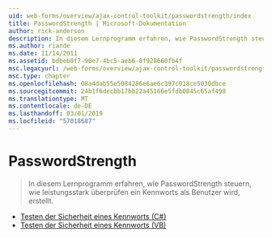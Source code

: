 ```yaml
---
uid: web-forms/overview/ajax-control-toolkit/passwordstrength/index
title: PasswordStrength | Microsoft-Dokumentation
author: rick-anderson
description: In diesem Lernprogramm erfahren, wie PasswordStrength steuern, wie leistungsstark überprüfen ein Kennworts als Benutzer wird, erstellt.
ms.author: riande
ms.date: 11/14/2011
ms.assetid: bdbeb8f7-90e7-4bc5-aeb6-0f928660fb4f
msc.legacyurl: /web-forms/overview/ajax-control-toolkit/passwordstrength
msc.type: chapter
ms.openlocfilehash: 08a4dab55e5084286e6ae6c397c018ce5030dbce
ms.sourcegitcommit: 24b1f6decbb17bb22a45166e5fdb0845c65af498
ms.translationtype: MT
ms.contentlocale: de-DE
ms.lasthandoff: 03/01/2019
ms.locfileid: "57018687"
---
```

<a name="passwordstrength"></a>PasswordStrength
====================
> In diesem Lernprogramm erfahren, wie PasswordStrength steuern, wie leistungsstark überprüfen ein Kennworts als Benutzer wird, erstellt.


- [Testen der Sicherheit eines Kennworts (C#)](testing-the-strength-of-a-password-cs.md)
- [Testen der Sicherheit eines Kennworts (VB)](testing-the-strength-of-a-password-vb.md)
